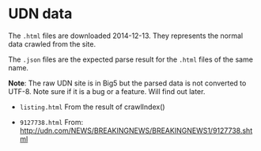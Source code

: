UDN data
==================

The `.html` files are downloaded 2014-12-13.
They represents the normal data crawled from the site.

The `.json` files are the expected parse result for the
`.html` files of the same name.

**Note**: The raw UDN site is in Big5 but the parsed data is not converted to
UTF-8. Note sure if it is a bug or a feature. Will find out later.

 - `listing.html`
   From the result of crawlIndex()

 - `9127738.html`
   From: http://udn.com/NEWS/BREAKINGNEWS/BREAKINGNEWS1/9127738.shtml